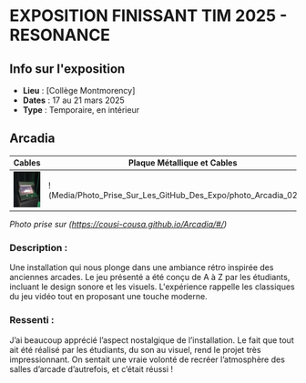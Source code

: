 # EXPOSITION FINISSANT TIM 2025 - RESONANCE


## Info sur l'exposition

- **Lieu** : [Collège Montmorency]
- **Dates** : 17 au 21 mars 2025
- **Type** : Temporaire, en intérieur

## Arcadia

| Cables | Plaque Métallique et Cables |
|----------|----------|
| ![Oeuvre 1](Media/Photo_Prise_Sur_Les_GitHub_Des_Expo/photo_Arcadia_01.jpg) | !(Media/Photo_Prise_Sur_Les_GitHub_Des_Expo/photo_Arcadia_02.png) |



*Photo prise sur (https://cousi-cousa.github.io/Arcadia/#/)*

### Description :
Une installation qui nous plonge dans une ambiance rétro inspirée des anciennes arcades. Le jeu présenté a été conçu de A à Z par les étudiants, incluant le design sonore et les visuels. L'expérience rappelle les classiques du jeu vidéo tout en proposant une touche moderne.

### Ressenti :
J’ai beaucoup apprécié l’aspect nostalgique de l’installation. Le fait que tout ait été réalisé par les étudiants, du son au visuel, rend le projet très impressionnant. On sentait une vraie volonté de recréer l’atmosphère des salles d’arcade d’autrefois, et c’était réussi !
